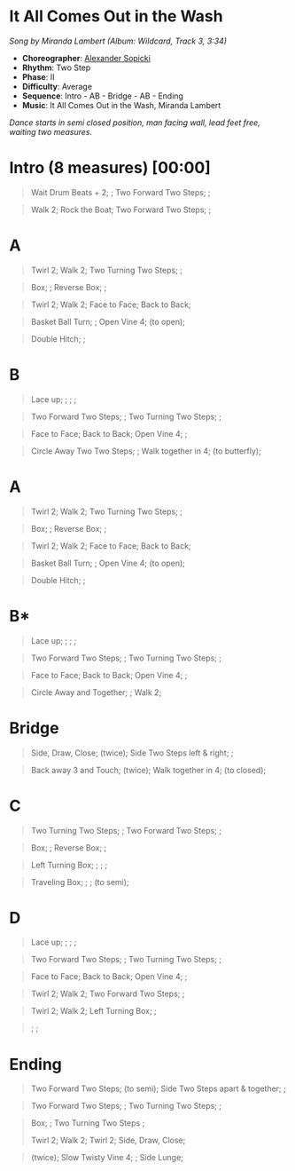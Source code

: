 # It All Comes Out in the Wash
*Song by Miranda Lambert (Album: Wildcard, Track 3, 3:34)*

* **Choreographer**: [Alexander Sopicki](mailto:cuesheets@gmx.net "cuesheets@gmx.net")
* **Rhythm**: Two Step
* **Phase**: II
* **Difficulty**: Average
* **Sequence**: Intro - AB - Bridge - AB - Ending
* **Music**: It All Comes Out in the Wash, Miranda Lambert

*Dance starts in semi closed position, man facing wall, lead feet free, waiting two measures.*

# Intro (8 measures) [00:00]

> Wait Drum Beats + 2; ; Two Forward Two Steps; ;

> Walk 2; Rock the Boat; Two Forward Two Steps; ;

# A

> Twirl 2; Walk 2; Two Turning Two Steps; ; 

> Box; ; Reverse Box; ; 

> Twirl 2; Walk 2; Face to Face; Back to Back; 

> Basket Ball Turn; ; Open Vine 4; (to open);

> Double Hitch; ; 

# B

> Lace up; ; ; ; 

> Two Forward Two Steps; ; Two Turning Two Steps; ; 

> Face to Face; Back to Back; Open Vine 4; ;

> Circle Away Two Two Steps; ; Walk together in 4; (to butterfly);

# A

> Twirl 2; Walk 2; Two Turning Two Steps; ; 

> Box; ; Reverse Box; ; 

> Twirl 2; Walk 2; Face to Face; Back to Back; 

> Basket Ball Turn; ; Open Vine 4; (to open);

> Double Hitch; ; 


# B*

> Lace up; ; ; ; 

> Two Forward Two Steps; ; Two Turning Two Steps; ; 

> Face to Face; Back to Back; Open Vine 4; ;

> Circle Away and Together; ; Walk 2;

# Bridge

> Side, Draw, Close; (twice); Side Two Steps left & right; ;

> Back away 3 and Touch; (twice); Walk together in 4; (to closed);

# C

> Two Turning Two Steps; ; Two Forward Two Steps; ; 

> Box; ; Reverse Box; ; 

> Left Turning Box; ; ; ; 

> Traveling Box; ; ; (to semi);

# D

> Lace up; ; ; ; 

> Two Forward Two Steps; ; Two Turning Two Steps; ; 

> Face to Face; Back to Back; Open Vine 4; ;

> Twirl 2; Walk 2; Two Forward Two Steps; ; 

> Twirl 2; Walk 2; Left Turning Box; ;

> ; ;

# Ending

> Two Forward Two Steps; (to semi); Side Two Steps apart & together; ; 

> Two Forward Two Steps; ; Two Turning Two Steps; ; 

> Box; ; Two Turning Two Steps ;
> 
> Twirl 2; Walk 2; Twirl 2; Side, Draw, Close;

> (twice); Slow Twisty Vine 4; ; Side Lunge;

<meta name="x:audio-file" content="m/Miranda Lambert/Miranda Lambert - It All Comes Out in the Wash.mp3">












